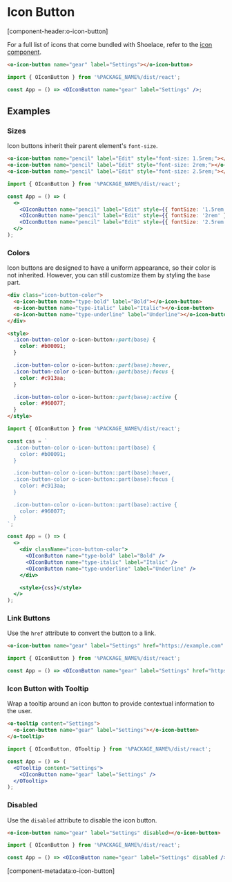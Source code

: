 # Icon Button

[component-header:o-icon-button]

For a full list of icons that come bundled with Shoelace, refer to the [icon component](/components/icon).

```html preview
<o-icon-button name="gear" label="Settings"></o-icon-button>
```

```jsx react
import { OIconButton } from '%PACKAGE_NAME%/dist/react';

const App = () => <OIconButton name="gear" label="Settings" />;
```

## Examples

### Sizes

Icon buttons inherit their parent element's `font-size`.

```html preview
<o-icon-button name="pencil" label="Edit" style="font-size: 1.5rem;"></o-icon-button>
<o-icon-button name="pencil" label="Edit" style="font-size: 2rem;"></o-icon-button>
<o-icon-button name="pencil" label="Edit" style="font-size: 2.5rem;"></o-icon-button>
```

```jsx react
import { OIconButton } from '%PACKAGE_NAME%/dist/react';

const App = () => (
  <>
    <OIconButton name="pencil" label="Edit" style={{ fontSize: '1.5rem' }} />
    <OIconButton name="pencil" label="Edit" style={{ fontSize: '2rem' }} />
    <OIconButton name="pencil" label="Edit" style={{ fontSize: '2.5rem' }} />
  </>
);
```

### Colors

Icon buttons are designed to have a uniform appearance, so their color is not inherited. However, you can still customize them by styling the `base` part.

```html preview
<div class="icon-button-color">
  <o-icon-button name="type-bold" label="Bold"></o-icon-button>
  <o-icon-button name="type-italic" label="Italic"></o-icon-button>
  <o-icon-button name="type-underline" label="Underline"></o-icon-button>
</div>

<style>
  .icon-button-color o-icon-button::part(base) {
    color: #b00091;
  }

  .icon-button-color o-icon-button::part(base):hover,
  .icon-button-color o-icon-button::part(base):focus {
    color: #c913aa;
  }

  .icon-button-color o-icon-button::part(base):active {
    color: #960077;
  }
</style>
```

```jsx react
import { OIconButton } from '%PACKAGE_NAME%/dist/react';

const css = `
  .icon-button-color o-icon-button::part(base) {
    color: #b00091;
  }

  .icon-button-color o-icon-button::part(base):hover,
  .icon-button-color o-icon-button::part(base):focus {
    color: #c913aa;
  }

  .icon-button-color o-icon-button::part(base):active {
    color: #960077;
  }
`;

const App = () => (
  <>
    <div className="icon-button-color">
      <OIconButton name="type-bold" label="Bold" />
      <OIconButton name="type-italic" label="Italic" />
      <OIconButton name="type-underline" label="Underline" />
    </div>

    <style>{css}</style>
  </>
);
```

### Link Buttons

Use the `href` attribute to convert the button to a link.

```html preview
<o-icon-button name="gear" label="Settings" href="https://example.com" target="_blank"></o-icon-button>
```

```jsx react
import { OIconButton } from '%PACKAGE_NAME%/dist/react';

const App = () => <OIconButton name="gear" label="Settings" href="https://example.com" target="_blank" />;
```

### Icon Button with Tooltip

Wrap a tooltip around an icon button to provide contextual information to the user.

```html preview
<o-tooltip content="Settings">
  <o-icon-button name="gear" label="Settings"></o-icon-button>
</o-tooltip>
```

```jsx react
import { OIconButton, OTooltip } from '%PACKAGE_NAME%/dist/react';

const App = () => (
  <OTooltip content="Settings">
    <OIconButton name="gear" label="Settings" />
  </OTooltip>
);
```

### Disabled

Use the `disabled` attribute to disable the icon button.

```html preview
<o-icon-button name="gear" label="Settings" disabled></o-icon-button>
```

```jsx react
import { OIconButton } from '%PACKAGE_NAME%/dist/react';

const App = () => <OIconButton name="gear" label="Settings" disabled />;
```

[component-metadata:o-icon-button]
